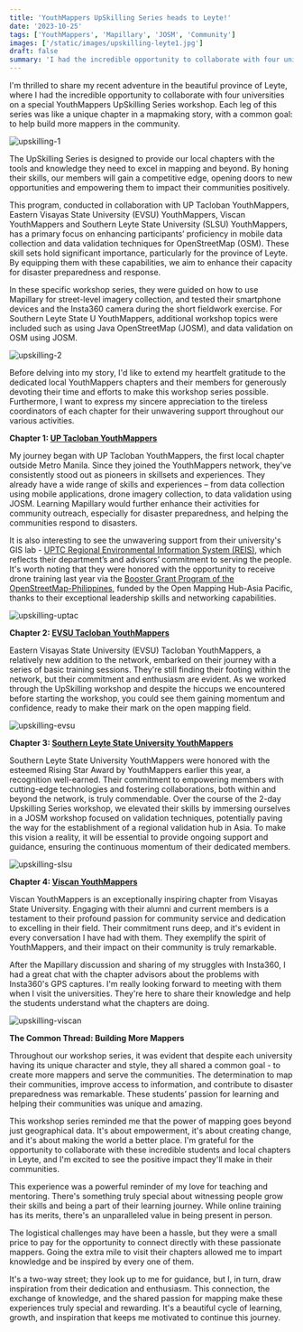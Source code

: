 ```yaml
---
title: 'YouthMappers UpSkilling Series heads to Leyte!'
date: '2023-10-25'
tags: ['YouthMappers', 'Mapillary', 'JOSM', 'Community']
images: ['/static/images/upskilling-leyte1.jpg']
draft: false
summary: 'I had the incredible opportunity to collaborate with four universities in Leyte on a special YouthMappers UpSkilling Series workshop. Each leg of this series was like a unique chapter in a mapmaking story, with a common goal: to help build more mappers in the community.'
---
```


I'm thrilled to share my recent adventure in the beautiful province of Leyte, where I had the incredible opportunity to collaborate with four universities on a special YouthMappers UpSkilling Series workshop. Each leg of this series was like a unique chapter in a mapmaking story, with a common goal: to help build more mappers in the community.

![upskilling-1](/static/images/upskilling-leyte1.jpg)

The UpSkilling Series is designed to provide our local chapters with the tools and knowledge they need to excel in mapping and beyond. By honing their skills, our members will gain a competitive edge, opening doors to new opportunities and empowering them to impact their communities positively.

This program, conducted in collaboration with UP Tacloban YouthMappers, Eastern Visayas State University (EVSU) YouthMappers, Viscan YouthMappers and Southern Leyte State University (SLSU) YouthMappers, has a primary focus on enhancing participants’ proficiency in mobile data collection and data validation techniques for OpenStreetMap (OSM). These skill sets hold significant importance, particularly for the province of Leyte. By equipping them with these capabilities, we aim to enhance their capacity for disaster preparedness and response.

In these specific workshop series, they were guided on how to use Mapillary for street-level imagery collection, and tested their smartphone devices and the Insta360 camera during the short fieldwork exercise. For Southern Leyte State U YouthMappers, additional workshop topics were included such as using Java OpenStreetMap (JOSM), and data validation on OSM using JOSM.

![upskilling-2](/static/images/upskilling-leyte2.jpg)

Before delving into my story, I'd like to extend my heartfelt gratitude to the dedicated local YouthMappers chapters and their members for generously devoting their time and efforts to make this workshop series possible. Furthermore, I want to express my sincere appreciation to the tireless coordinators of each chapter for their unwavering support throughout our various activities.

**Chapter 1: [UP Tacloban YouthMappers](https://www.facebook.com/search/top?q=up%20tacloban%20youthmappers)**

My journey began with UP Tacloban YouthMappers, the first local chapter outside Metro Manila. Since they joined the YouthMappers network, they've consistently stood out as pioneers in skillsets and experiences. They already have a wide range of skills and experiences – from data collection using mobile applications, drone imagery collection, to data validation using JOSM. Learning Mapillary would further enhance their activities for community outreach, especially for disaster preparedness, and helping the communities respond to disasters.

It is also interesting to see the unwavering support from their university's GIS lab - [UPTC Regional Environmental Information System (REIS)](https://www.facebook.com/uptc.reis), which reflects their department’s and advisors’ commitment to serving the people. It's worth noting that they were honored with the opportunity to receive drone training last year via the [Booster Grant Program of the OpenStreetMap-Philippines](https://wiki.openstreetmap.org/wiki/OSM_Philippines_Booster_Grants_2022), funded by the Open Mapping Hub-Asia Pacific, thanks to their exceptional leadership skills and networking capabilities.

![upskilling-uptac](/static/images/upskilling_uptac.JPG)

**Chapter 2: [EVSU Tacloban YouthMappers](https://www.facebook.com/evsutacym)**

Eastern Visayas State University (EVSU) Tacloban YouthMappers, a relatively new addition to the network, embarked on their journey with a series of basic training sessions. They're still finding their footing within the network, but their commitment and enthusiasm are evident. As we worked through the UpSkilling workshop and despite the hiccups we encountered before starting the workshop, you could see them gaining momentum and confidence, ready to make their mark on the open mapping field.

![upskilling-evsu](/static/images/upskilling_evsu.jpg)

**Chapter 3: [Southern Leyte State University YouthMappers](https://www.facebook.com/profile.php?id=100087253422166)**

Southern Leyte State University YouthMappers were honored with the esteemed Rising Star Award by YouthMappers earlier this year, a recognition well-earned. Their commitment to empowering members with cutting-edge technologies and fostering collaborations, both within and beyond the network, is truly commendable. Over the course of the 2-day Upskilling Series workshop, we elevated their skills by immersing ourselves in a JOSM workshop focused on validation techniques, potentially paving the way for the establishment of a regional validation hub in Asia. To make this vision a reality, it will be essential to provide ongoing support and guidance, ensuring the continuous momentum of their dedicated members.

![upskilling-slsu](/static/images/upskilling_slsuy.JPG)

**Chapter 4: [Viscan YouthMappers](https://www.facebook.com/viscanyouthmappers)**

Viscan YouthMappers is an exceptionally inspiring chapter from Visayas State University. Engaging with their alumni and current members is a testament to their profound passion for community service and dedication to excelling in their field. Their commitment runs deep, and it's evident in every conversation I have had with them. They exemplify the spirit of YouthMappers, and their impact on their community is truly remarkable.

After the Mapillary discussion and sharing of my struggles with Insta360, I had a great chat with the chapter advisors about the problems with Insta360's GPS captures. I'm really looking forward to meeting with them when I visit the universities. They're here to share their knowledge and help the students understand what the chapters are doing.

![upskilling-viscan](/static/images/upskilling_viscany.JPG)

**The Common Thread: Building More Mappers**

Throughout our workshop series, it was evident that despite each university having its unique character and style, they all shared a common goal - to create more mappers and serve the communities. The determination to map their communities, improve access to information, and contribute to disaster preparedness was remarkable. These students’ passion for learning and helping their communities was unique and amazing.

This workshop series reminded me that the power of mapping goes beyond just geographical data. It's about empowerment, it's about creating change, and it's about making the world a better place. I'm grateful for the opportunity to collaborate with these incredible students and local chapters in Leyte, and I'm excited to see the positive impact they'll make in their communities.

This experience was a powerful reminder of my love for teaching and mentoring. There's something truly special about witnessing people grow their skills and being a part of their learning journey. While online training has its merits, there's an unparalleled value in being present in person.

The logistical challenges may have been a hassle, but they were a small price to pay for the opportunity to connect directly with these passionate mappers. Going the extra mile to visit their chapters allowed me to impart knowledge and be inspired by every one of them.

It's a two-way street; they look up to me for guidance, but I, in turn, draw inspiration from their dedication and enthusiasm. This connection, the exchange of knowledge, and the shared passion for mapping make these experiences truly special and rewarding. It's a beautiful cycle of learning, growth, and inspiration that keeps me motivated to continue this journey.
